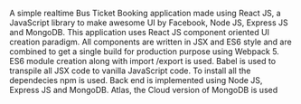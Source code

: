 A simple realtime Bus Ticket Booking application made using React JS, a JavaScript library to make awesome UI by Facebook, Node JS, Express JS and MongoDB.
This application uses React JS component oriented UI creation paradigm. All components are written in JSX and ES6 style and are combined to get a single build for production purpose using Webpack 5.
ES6 module creation along with import /export is used. Babel is used to transpile all JSX code to vanilla JavaScript code. To install all the dependecies npm is used.
Back end is implemented using Node JS, Express JS and MongoDB. Atlas, the Cloud version of MongoDB is used

